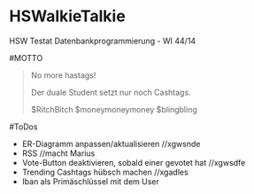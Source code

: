 # HSWalkieTalkie
HSW Testat Datenbankprogrammierung - WI 44/14

#MOTTO
> No more hastags!
>
>Der duale Student setzt nur
>noch Cashtags.
>
>$RitchBitch
>$moneymoneymoney
>$blingbling

#ToDos
* ER-Diagramm anpassen/aktualisieren //xgwsnde
* RSS        //macht Marius
* Vote-Button deaktivieren, sobald einer gevotet hat //xgwsdfe
* Trending Cashtags hübsch machen //xgadles
* Iban als Primäschlüssel mit dem User